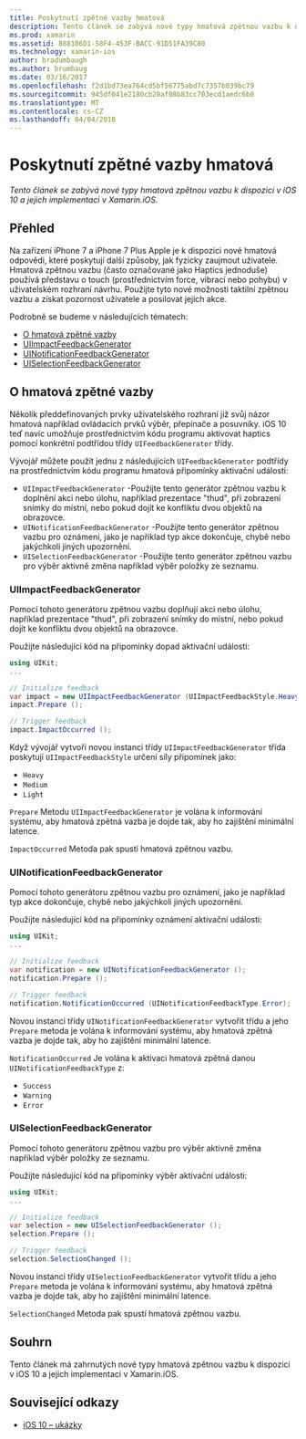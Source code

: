```yaml
---
title: Poskytnutí zpětné vazby hmatová
description: Tento článek se zabývá nové typy hmatová zpětnou vazbu k dispozici v iOS 10 a jejich implementaci v Xamarin.iOS.
ms.prod: xamarin
ms.assetid: 888106D1-58F4-453F-BACC-91D51FA39C80
ms.technology: xamarin-ios
author: bradumbaugh
ms.author: brumbaug
ms.date: 03/16/2017
ms.openlocfilehash: f2d1bd73ea764cd5bf56775abd7c7357b039bc79
ms.sourcegitcommit: 945df041e2180cb20af08b83cc703ecd1aedc6b0
ms.translationtype: MT
ms.contentlocale: cs-CZ
ms.lasthandoff: 04/04/2018
---
```

# <a name="providing-haptic-feedback"></a>Poskytnutí zpětné vazby hmatová

_Tento článek se zabývá nové typy hmatová zpětnou vazbu k dispozici v iOS 10 a jejich implementaci v Xamarin.iOS._

<a name="Overview" />

## <a name="overview"></a>Přehled

Na zařízení iPhone 7 a iPhone 7 Plus Apple je k dispozici nové hmatová odpovědi, které poskytují další způsoby, jak fyzicky zaujmout uživatele. Hmatová zpětnou vazbu (často označované jako Haptics jednoduše) používá představu o touch (prostřednictvím force, vibrací nebo pohybu) v uživatelském rozhraní návrhu. Použijte tyto nové možnosti taktilní zpětnou vazbu a získat pozornost uživatele a posilovat jejich akce.

Podrobně se budeme v následujících tématech:

- [O hmatová zpětné vazby](#About-Haptic-Feedback)
- [UIImpactFeedbackGenerator](#UIImpactFeedbackGenerator)
- [UINotificationFeedbackGenerator](#UINotificationFeedbackGenerator)
- [UISelectionFeedbackGenerator](#UISelectionFeedbackGenerator)

<a name="About-Haptic-Feedback" />

## <a name="about-haptic-feedback"></a>O hmatová zpětné vazby

Několik předdefinovaných prvky uživatelského rozhraní již svůj názor hmatová například ovládacích prvků výběr, přepínače a posuvníky. iOS 10 teď navíc umožňuje prostřednictvím kódu programu aktivovat haptics pomocí konkrétní podtřídou třídy `UIFeedbackGenerator` třídy.

Vývojář můžete použít jednu z následujících `UIFeedbackGenerator` podtřídy na prostřednictvím kódu programu hmatová připomínky aktivační události:

- `UIImpactFeedbackGenerator` -Použijte tento generátor zpětnou vazbu k doplnění akci nebo úlohu, například prezentace "thud", při zobrazení snímky do místní, nebo pokud dojít ke konfliktu dvou objektů na obrazovce.
- `UINotificationFeedbackGenerator` -Použijte tento generátor zpětnou vazbu pro oznámení, jako je například typ akce dokončuje, chybě nebo jakýchkoli jiných upozornění.
- `UISelectionFeedbackGenerator` -Použijte tento generátor zpětnou vazbu pro výběr aktivně změna například výběr položky ze seznamu.

<a name="UIImpactFeedbackGenerator" />

### <a name="uiimpactfeedbackgenerator"></a>UIImpactFeedbackGenerator

Pomocí tohoto generátoru zpětnou vazbu doplňují akci nebo úlohu, například prezentace "thud", při zobrazení snímky do místní, nebo pokud dojít ke konfliktu dvou objektů na obrazovce.

Použijte následující kód na připomínky dopad aktivační události:

```csharp
using UIKit;
...

// Initialize feedback
var impact = new UIImpactFeedbackGenerator (UIImpactFeedbackStyle.Heavy);
impact.Prepare ();

// Trigger feedback
impact.ImpactOccurred ();
```

Když vývojář vytvoří novou instanci třídy `UIImpactFeedbackGenerator` třída poskytují `UIImpactFeedbackStyle` určení síly připomínek jako:

- `Heavy`
- `Medium`
- `Light`

`Prepare` Metodu `UIImpactFeedbackGenerator` je volána k informování systému, aby hmatová zpětná vazba je dojde tak, aby ho zajištění minimální latence.

`ImpactOccurred` Metoda pak spustí hmatová zpětnou vazbu.

<a name="UINotificationFeedbackGenerator" />

### <a name="uinotificationfeedbackgenerator"></a>UINotificationFeedbackGenerator

Pomocí tohoto generátoru zpětnou vazbu pro oznámení, jako je například typ akce dokončuje, chybě nebo jakýchkoli jiných upozornění.

Použijte následující kód na připomínky oznámení aktivační události:

```csharp
using UIKit;
...

// Initialize feedback
var notification = new UINotificationFeedbackGenerator ();
notification.Prepare ();

// Trigger feedback
notification.NotificationOccurred (UINotificationFeedbackType.Error);
```

Novou instanci třídy `UINotificationFeedbackGenerator` vytvořit třídu a jeho `Prepare` metoda je volána k informování systému, aby hmatová zpětná vazba je dojde tak, aby ho zajištění minimální latence.

`NotificationOccurred` Je volána k aktivaci hmatová zpětná danou `UINotificationFeedbackType` z:

- `Success`
- `Warning`
- `Error`

<a name="UISelectionFeedbackGenerator" />

### <a name="uiselectionfeedbackgenerator"></a>UISelectionFeedbackGenerator

Pomocí tohoto generátoru zpětnou vazbu pro výběr aktivně změna například výběr položky ze seznamu.

Použijte následující kód na připomínky výběr aktivační události:

```csharp
using UIKit;
...

// Initialize feedback
var selection = new UISelectionFeedbackGenerator ();
selection.Prepare ();

// Trigger feedback
selection.SelectionChanged ();
```

Novou instanci třídy `UISelectionFeedbackGenerator` vytvořit třídu a jeho `Prepare` metoda je volána k informování systému, aby hmatová zpětná vazba je dojde tak, aby ho zajištění minimální latence.

`SelectionChanged` Metoda pak spustí hmatová zpětnou vazbu.

## <a name="summary"></a>Souhrn

Tento článek má zahrnutých nové typy hmatová zpětnou vazbu k dispozici v iOS 10 a jejich implementaci v Xamarin.iOS.

## <a name="related-links"></a>Související odkazy

- [iOS 10 – ukázky](https://developer.xamarin.com/samples/ios/iOS10/)
